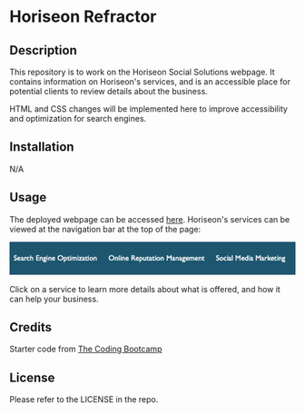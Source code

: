 # Horiseon Refractor

## Description

This repository is to work on the Horiseon Social Solutions webpage. It contains information on Horiseon's services, and is an accessible place for potential clients to review details about the business.

HTML and CSS changes will be implemented here to improve accessibility and optimization for search engines. 

## Installation

N/A

## Usage

The deployed webpage can be accessed [here]().
Horiseon's services can be viewed at the navigation bar at the top of the page:

![Navigation bar](./Develop/assets/images/navigation-usage.png)

Click on a service to learn more details about what is offered, and how it can help your business.

## Credits

Starter code from [The Coding Bootcamp](https://github.com/coding-boot-camp)

## License

Please refer to the LICENSE in the repo.